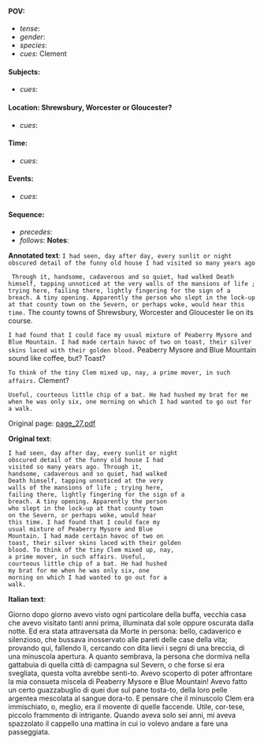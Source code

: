 #### POV: 
  - *tense*:
  - *gender*:
  - *species*:
  - *cues*: Clement
#### Subjects: 
  - *cues*:
#### Location: Shrewsbury, Worcester or Gloucester?
  - *cues*:
#### Time:
  - *cues*:
#### Events:
  - *cues*:
#### Sequence:
  - *precedes*: 
  - *follows*:
**Notes**:


**Annotated text**:
`I had seen, day after day, every sunlit or night obscured detail of the funny old house I had visited so many years ago`

` Through it, handsome, cadaverous and so quiet, had walked Death himself, tapping unnoticed at the very walls of the mansions of life ; trying here, failing there, lightly fingering for the sign of a breach. A tiny opening. Apparently the person who slept in the lock-up at that county town on the Severn, or perhaps woke, would hear this time.` The county towns of Shrewsbury, Worcester and Gloucester lie on its course.

`I had found that I could face my usual mixture of Peaberry Mysore and Blue Mountain. I had made certain havoc of two on toast, their silver skins laced with their golden blood.`  Peaberry Mysore and Blue Mountain sound like coffee, but? Toast?

`To think of the tiny Clem mixed up, nay, a prime mover, in such affairs.`   Clement?

`Useful, courteous little chip of a bat. He had hushed my brat for me when he was only six, one morning on which I had wanted to go out for a walk.`


Original page:
[page_27.pdf](https://github.com/vigji/cainjb/blob/main/source_material/pages/page_27.pdf)

**Original text**:
```
I had seen, day after day, every sunlit or night 
obscured detail of the funny old house I had 
visited so many years ago. Through it, 
handsome, cadaverous and so quiet, had walked 
Death himself, tapping unnoticed at the very 
walls of the mansions of life ; trying here, 
failing there, lightly fingering for the sign of a 
breach. A tiny opening. Apparently the person 
who slept in the lock-up at that county town 
on the Severn, or perhaps woke, would hear 
this time. I had found that I could face my 
usual mixture of Peaberry Mysore and Blue 
Mountain. I had made certain havoc of two on 
toast, their silver skins laced with their golden 
blood. To think of the tiny Clem mixed up, nay, 
a prime mover, in such affairs. Useful, 
courteous little chip of a bat. He had hushed 
my brat for me when he was only six, one 
morning on which I had wanted to go out for a 
walk. 
```

**Italian text**:

Giorno dopo giorno avevo visto ogni particolare della buffa, vecchia casa che avevo visitato tanti anni prima, illuminata dal sole oppure oscurata dalla notte. Ed era stata attraversata da Morte in persona: bello, cadaverico e silenzioso, che bussava inosservato alle pareti delle case della vita; provando qui, fallendo lì, cercando con dita lievi i segni di una breccia, di una minuscola apertura. A quanto sembrava, la persona che dormiva nella gattabuia di quella città di campagna sul Severn, o che forse si era svegliata, questa volta avrebbe senti-to. Avevo scoperto di poter affrontare la mia consueta miscela di Peaberry Mysore e Blue Mountain! Avevo fatto un certo guazzabuglio di quei due sul pane tosta-to, della loro pelle argentea mescolata al sangue dora-to. E pensare che il minuscolo Clem era immischiato, o, meglio, era il movente di quelle faccende. Utile, cor-tese, piccolo frammento di intrigante. Quando aveva solo sei anni, mi aveva spazzolato il cappello una mattina in cui io volevo andare a fare una passeggiata.
